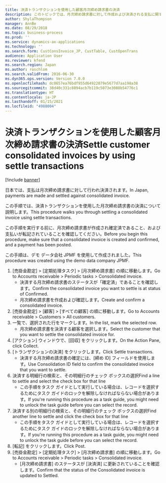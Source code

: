 ```yaml
---
title: 決済トランザクションを使用した顧客月次締め請求書の決済
description: このトピックでは、月次締め請求書に対して作成および決済される支払に関する情報を提供します。
author: ShylaThompson
manager: AnnBe
ms.date: 08/29/2018
ms.topic: business-process
ms.prod: ''
ms.service: dynamics-ax-applications
ms.technology: ''
ms.search.form: CustConsInvoice_JP, CustTable, CustOpenTrans
audience: Application User
ms.reviewer: kfend
ms.search.region: Japan
ms.author: roschlom
ms.search.validFrom: 2016-06-30
ms.dyn365.ops.version: Version 7.0.0
ms.openlocfilehash: dc0657ea76bdf955d64922079e5677d7aa198a38
ms.sourcegitcommit: 38d40c331c8894acb7b119c5073e3088b54776c1
ms.translationtype: HT
ms.contentlocale: ja-JP
ms.lasthandoff: 01/15/2021
ms.locfileid: "4988004"
---
```

# <a name="settle-customer-consolidated-invoices-by-using-settle-transactions"></a><span data-ttu-id="f0f4c-103">決済トランザクションを使用した顧客月次締め請求書の決済</span><span class="sxs-lookup"><span data-stu-id="f0f4c-103">Settle customer consolidated invoices by using settle transactions</span></span>

[!include [banner](../../includes/banner.md)]

<span data-ttu-id="f0f4c-104">日本では、支払は月次締め請求書に対して行われ決済されます。</span><span class="sxs-lookup"><span data-stu-id="f0f4c-104">In Japan, payments are made and settled against consolidated invoice.</span></span>

<span data-ttu-id="f0f4c-105">この手順では、決済トランザクションを使用した月次締め請求書の決済について説明します。</span><span class="sxs-lookup"><span data-stu-id="f0f4c-105">This procedure walks you through settling a consolidated invoice using settle transactions.</span></span>

<span data-ttu-id="f0f4c-106">この手順を実行する前に、月次締め請求書が作成され確定済であること、および支払いが転記されていることを確認してください。</span><span class="sxs-lookup"><span data-stu-id="f0f4c-106">Before you begin this procedure, make sure that a consolidated invoice is created and confirmed, and a payment has been posted.</span></span> 

<span data-ttu-id="f0f4c-107">この手順は、デモ データ会社 JPMF を使用して作成されました。</span><span class="sxs-lookup"><span data-stu-id="f0f4c-107">This procedure was created using the demo data company JPMF.</span></span>

1. <span data-ttu-id="f0f4c-108">[売掛金勘定] > [定期処理タスク] > [月次締め請求書] の順に移動します。</span><span class="sxs-lookup"><span data-stu-id="f0f4c-108">Go to Accounts receivable > Periodic tasks > Consolidated invoice.</span></span>
    * <span data-ttu-id="f0f4c-109">決済する月次締め請求書のステータスが「確定済」であることを確認します。</span><span class="sxs-lookup"><span data-stu-id="f0f4c-109">Confirm the consolidated invoice you want to settle is at status of Confirmed.</span></span>  
    * <span data-ttu-id="f0f4c-110">月次締め請求書を作成および確認します。</span><span class="sxs-lookup"><span data-stu-id="f0f4c-110">Create and confirm a consolidated invoice.</span></span>  
2. <span data-ttu-id="f0f4c-111">[売掛金勘定] > [顧客] > [すべての顧客] の順に移動します。</span><span class="sxs-lookup"><span data-stu-id="f0f4c-111">Go to Accounts receivable > Customers > All customers.</span></span>
3. <span data-ttu-id="f0f4c-112">一覧で、選択された行をマークします。</span><span class="sxs-lookup"><span data-stu-id="f0f4c-112">In the list, mark the selected row.</span></span>
    * <span data-ttu-id="f0f4c-113">月次締め請求書を決済する顧客を選択します。</span><span class="sxs-lookup"><span data-stu-id="f0f4c-113">Select the customer that you want to settle the consolidated invoice for.</span></span>  
4. <span data-ttu-id="f0f4c-114">[アクション] ウィンドウで、[回収] をクリックします。</span><span class="sxs-lookup"><span data-stu-id="f0f4c-114">On the Action Pane, click Collect.</span></span>
5. <span data-ttu-id="f0f4c-115">[トランザクションの決済] をクリックします。</span><span class="sxs-lookup"><span data-stu-id="f0f4c-115">Click Settle transactions.</span></span>
    * <span data-ttu-id="f0f4c-116">決済する月次締め請求書の確定には、[締め ID] フィールドを使用します。</span><span class="sxs-lookup"><span data-stu-id="f0f4c-116">Use Consolidation ID field to confirm the consolidated invoice that you want to settle.</span></span>  
6. <span data-ttu-id="f0f4c-117">決済する明細行の検索と、その明細行のチェック ボックスの選択</span><span class="sxs-lookup"><span data-stu-id="f0f4c-117">Find a line to settle and select the check box for that line</span></span>
    * <span data-ttu-id="f0f4c-118">この手順をタスク ガイドとして実行している場合は、レコードを選択するためにタスク ガイドのロックを解除しなければならない場合があります。</span><span class="sxs-lookup"><span data-stu-id="f0f4c-118">If you're running this procedure as a task guide, you might need to unlock the task guide before you can select the record.</span></span>  
7. <span data-ttu-id="f0f4c-119">決済する別の明細行の検索と、その明細行のチェック ボックスの選択</span><span class="sxs-lookup"><span data-stu-id="f0f4c-119">Find another line to settle and click the check box for that line</span></span>
    * <span data-ttu-id="f0f4c-120">この手順をタスク ガイドとして実行している場合は、レコードを選択するためにタスク ガイドのロックを解除しなければならない場合があります。</span><span class="sxs-lookup"><span data-stu-id="f0f4c-120">If you're running this procedure as a task guide, you might need to unlock the task guide before you can select the record.</span></span>  
8. <span data-ttu-id="f0f4c-121">[転記] をクリックします。</span><span class="sxs-lookup"><span data-stu-id="f0f4c-121">Click Post.</span></span>
9. <span data-ttu-id="f0f4c-122">[売掛金勘定] > [定期処理タスク] > [月次締め請求書] の順に移動します。</span><span class="sxs-lookup"><span data-stu-id="f0f4c-122">Go to Accounts receivable > Periodic tasks > Consolidated invoice.</span></span>
    * <span data-ttu-id="f0f4c-123">[月次締め請求書] のステータスが [決済済] に更新されていることを確認します。</span><span class="sxs-lookup"><span data-stu-id="f0f4c-123">Confirm that the status of the Consolidated invoice is updated to Settled.</span></span>  

